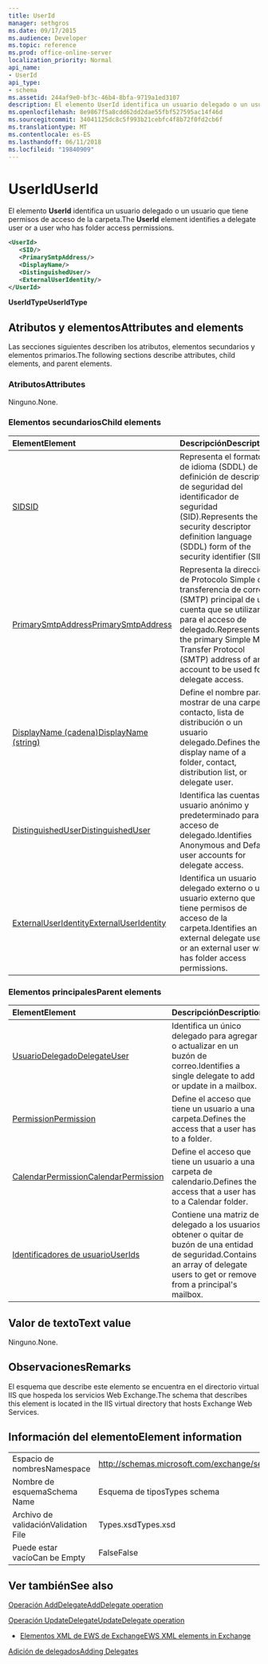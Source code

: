 ```yaml
---
title: UserId
manager: sethgros
ms.date: 09/17/2015
ms.audience: Developer
ms.topic: reference
ms.prod: office-online-server
localization_priority: Normal
api_name:
- UserId
api_type:
- schema
ms.assetid: 244af9e0-bf3c-46b4-8bfa-9719a1ed3107
description: El elemento UserId identifica un usuario delegado o un usuario que tiene permisos de acceso de la carpeta.
ms.openlocfilehash: 8e9867f5a8cdd62dd2dae55fbf527595ac14f46d
ms.sourcegitcommit: 34041125dc8c5f993b21cebfc4f8b72f0fd2cb6f
ms.translationtype: MT
ms.contentlocale: es-ES
ms.lasthandoff: 06/11/2018
ms.locfileid: "19840909"
---
```

# <a name="userid"></a><span data-ttu-id="601ea-103">UserId</span><span class="sxs-lookup"><span data-stu-id="601ea-103">UserId</span></span>

<span data-ttu-id="601ea-104">El elemento **UserId** identifica un usuario delegado o un usuario que tiene permisos de acceso de la carpeta.</span><span class="sxs-lookup"><span data-stu-id="601ea-104">The **UserId** element identifies a delegate user or a user who has folder access permissions.</span></span> 
  
```xml
<UserId>
   <SID/>
   <PrimarySmtpAddress/>
   <DisplayName/>
   <DistinguishedUser/>
   <ExternalUserIdentity/>
</UserId>
```

 <span data-ttu-id="601ea-105">**UserIdType**</span><span class="sxs-lookup"><span data-stu-id="601ea-105">**UserIdType**</span></span>
## <a name="attributes-and-elements"></a><span data-ttu-id="601ea-106">Atributos y elementos</span><span class="sxs-lookup"><span data-stu-id="601ea-106">Attributes and elements</span></span>

<span data-ttu-id="601ea-107">Las secciones siguientes describen los atributos, elementos secundarios y elementos primarios.</span><span class="sxs-lookup"><span data-stu-id="601ea-107">The following sections describe attributes, child elements, and parent elements.</span></span>
  
### <a name="attributes"></a><span data-ttu-id="601ea-108">Atributos</span><span class="sxs-lookup"><span data-stu-id="601ea-108">Attributes</span></span>

<span data-ttu-id="601ea-109">Ninguno.</span><span class="sxs-lookup"><span data-stu-id="601ea-109">None.</span></span>
  
### <a name="child-elements"></a><span data-ttu-id="601ea-110">Elementos secundarios</span><span class="sxs-lookup"><span data-stu-id="601ea-110">Child elements</span></span>

|<span data-ttu-id="601ea-111">**Element**</span><span class="sxs-lookup"><span data-stu-id="601ea-111">**Element**</span></span>|<span data-ttu-id="601ea-112">**Descripción**</span><span class="sxs-lookup"><span data-stu-id="601ea-112">**Description**</span></span>|
|:-----|:-----|
|[<span data-ttu-id="601ea-113">SID</span><span class="sxs-lookup"><span data-stu-id="601ea-113">SID</span></span>](sid.md) <br/> |<span data-ttu-id="601ea-114">Representa el formato de idioma (SDDL) de definición de descriptor de seguridad del identificador de seguridad (SID).</span><span class="sxs-lookup"><span data-stu-id="601ea-114">Represents the security descriptor definition language (SDDL) form of the security identifier (SID).</span></span>  <br/> |
|[<span data-ttu-id="601ea-115">PrimarySmtpAddress</span><span class="sxs-lookup"><span data-stu-id="601ea-115">PrimarySmtpAddress</span></span>](primarysmtpaddress.md) <br/> |<span data-ttu-id="601ea-116">Representa la dirección de Protocolo Simple de transferencia de correo (SMTP) principal de una cuenta que se utilizará para el acceso de delegado.</span><span class="sxs-lookup"><span data-stu-id="601ea-116">Represents the primary Simple Mail Transfer Protocol (SMTP) address of an account to be used for delegate access.</span></span>  <br/> |
|[<span data-ttu-id="601ea-117">DisplayName (cadena)</span><span class="sxs-lookup"><span data-stu-id="601ea-117">DisplayName (string)</span></span>](displayname-string.md) <br/> |<span data-ttu-id="601ea-118">Define el nombre para mostrar de una carpeta, contacto, lista de distribución o un usuario delegado.</span><span class="sxs-lookup"><span data-stu-id="601ea-118">Defines the display name of a folder, contact, distribution list, or delegate user.</span></span>  <br/> |
|[<span data-ttu-id="601ea-119">DistinguishedUser</span><span class="sxs-lookup"><span data-stu-id="601ea-119">DistinguishedUser</span></span>](distinguisheduser.md) <br/> |<span data-ttu-id="601ea-120">Identifica las cuentas de usuario anónimo y predeterminado para el acceso de delegado.</span><span class="sxs-lookup"><span data-stu-id="601ea-120">Identifies Anonymous and Default user accounts for delegate access.</span></span>  <br/> |
|[<span data-ttu-id="601ea-121">ExternalUserIdentity</span><span class="sxs-lookup"><span data-stu-id="601ea-121">ExternalUserIdentity</span></span>](externaluseridentity.md) <br/> |<span data-ttu-id="601ea-122">Identifica un usuario delegado externo o un usuario externo que tiene permisos de acceso de la carpeta.</span><span class="sxs-lookup"><span data-stu-id="601ea-122">Identifies an external delegate user or an external user who has folder access permissions.</span></span>  <br/> |
   
### <a name="parent-elements"></a><span data-ttu-id="601ea-123">Elementos principales</span><span class="sxs-lookup"><span data-stu-id="601ea-123">Parent elements</span></span>

|<span data-ttu-id="601ea-124">**Element**</span><span class="sxs-lookup"><span data-stu-id="601ea-124">**Element**</span></span>|<span data-ttu-id="601ea-125">**Descripción**</span><span class="sxs-lookup"><span data-stu-id="601ea-125">**Description**</span></span>|
|:-----|:-----|
|[<span data-ttu-id="601ea-126">UsuarioDelegado</span><span class="sxs-lookup"><span data-stu-id="601ea-126">DelegateUser</span></span>](delegateuser.md) <br/> |<span data-ttu-id="601ea-127">Identifica un único delegado para agregar o actualizar en un buzón de correo.</span><span class="sxs-lookup"><span data-stu-id="601ea-127">Identifies a single delegate to add or update in a mailbox.</span></span>  <br/> |
|[<span data-ttu-id="601ea-128">Permission</span><span class="sxs-lookup"><span data-stu-id="601ea-128">Permission</span></span>](permission.md) <br/> |<span data-ttu-id="601ea-129">Define el acceso que tiene un usuario a una carpeta.</span><span class="sxs-lookup"><span data-stu-id="601ea-129">Defines the access that a user has to a folder.</span></span>  <br/> |
|[<span data-ttu-id="601ea-130">CalendarPermission</span><span class="sxs-lookup"><span data-stu-id="601ea-130">CalendarPermission</span></span>](calendarpermission.md) <br/> |<span data-ttu-id="601ea-131">Define el acceso que tiene un usuario a una carpeta de calendario.</span><span class="sxs-lookup"><span data-stu-id="601ea-131">Defines the access that a user has to a Calendar folder.</span></span>  <br/> |
|[<span data-ttu-id="601ea-132">Identificadores de usuario</span><span class="sxs-lookup"><span data-stu-id="601ea-132">UserIds</span></span>](userids.md) <br/> |<span data-ttu-id="601ea-133">Contiene una matriz de delegado a los usuarios obtener o quitar de buzón de una entidad de seguridad.</span><span class="sxs-lookup"><span data-stu-id="601ea-133">Contains an array of delegate users to get or remove from a principal's mailbox.</span></span>  <br/> |
   
## <a name="text-value"></a><span data-ttu-id="601ea-134">Valor de texto</span><span class="sxs-lookup"><span data-stu-id="601ea-134">Text value</span></span>

<span data-ttu-id="601ea-135">Ninguno.</span><span class="sxs-lookup"><span data-stu-id="601ea-135">None.</span></span>
  
## <a name="remarks"></a><span data-ttu-id="601ea-136">Observaciones</span><span class="sxs-lookup"><span data-stu-id="601ea-136">Remarks</span></span>

<span data-ttu-id="601ea-137">El esquema que describe este elemento se encuentra en el directorio virtual IIS que hospeda los servicios Web Exchange.</span><span class="sxs-lookup"><span data-stu-id="601ea-137">The schema that describes this element is located in the IIS virtual directory that hosts Exchange Web Services.</span></span>
  
## <a name="element-information"></a><span data-ttu-id="601ea-138">Información del elemento</span><span class="sxs-lookup"><span data-stu-id="601ea-138">Element information</span></span>

|||
|:-----|:-----|
|<span data-ttu-id="601ea-139">Espacio de nombres</span><span class="sxs-lookup"><span data-stu-id="601ea-139">Namespace</span></span>  <br/> |http://schemas.microsoft.com/exchange/services/2006/types  <br/> |
|<span data-ttu-id="601ea-140">Nombre de esquema</span><span class="sxs-lookup"><span data-stu-id="601ea-140">Schema Name</span></span>  <br/> |<span data-ttu-id="601ea-141">Esquema de tipos</span><span class="sxs-lookup"><span data-stu-id="601ea-141">Types schema</span></span>  <br/> |
|<span data-ttu-id="601ea-142">Archivo de validación</span><span class="sxs-lookup"><span data-stu-id="601ea-142">Validation File</span></span>  <br/> |<span data-ttu-id="601ea-143">Types.xsd</span><span class="sxs-lookup"><span data-stu-id="601ea-143">Types.xsd</span></span>  <br/> |
|<span data-ttu-id="601ea-144">Puede estar vacío</span><span class="sxs-lookup"><span data-stu-id="601ea-144">Can be Empty</span></span>  <br/> |<span data-ttu-id="601ea-145">False</span><span class="sxs-lookup"><span data-stu-id="601ea-145">False</span></span>  <br/> |
   
## <a name="see-also"></a><span data-ttu-id="601ea-146">Ver también</span><span class="sxs-lookup"><span data-stu-id="601ea-146">See also</span></span>



[<span data-ttu-id="601ea-147">Operación AddDelegate</span><span class="sxs-lookup"><span data-stu-id="601ea-147">AddDelegate operation</span></span>](adddelegate-operation.md)
  
[<span data-ttu-id="601ea-148">Operación UpdateDelegate</span><span class="sxs-lookup"><span data-stu-id="601ea-148">UpdateDelegate operation</span></span>](updatedelegate-operation.md)


- [<span data-ttu-id="601ea-149">Elementos XML de EWS de Exchange</span><span class="sxs-lookup"><span data-stu-id="601ea-149">EWS XML elements in Exchange</span></span>](ews-xml-elements-in-exchange.md)


[<span data-ttu-id="601ea-150">Adición de delegados</span><span class="sxs-lookup"><span data-stu-id="601ea-150">Adding Delegates</span></span>](http://msdn.microsoft.com/library/3a744150-66a3-4a13-9433-793603ba5038%28Office.15%29.aspx)

